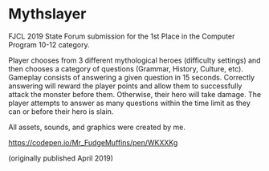 # Mythslayer
FJCL 2019 State Forum submission for the 1st Place in the Computer Program 10-12 category.

Player chooses from 3 different mythological heroes (difficulty settings) and then chooses a category of questions (Grammar, History, Culture, etc). Gameplay consists of answering a given question in 15 seconds. Correctly answering will reward the player points and allow them to successfully attack the monster before them. Otherwise, their hero will take damage. The player attempts to answer as many questions within the time limit as they can or before their hero is slain.

All assets, sounds, and graphics were created by me.

https://codepen.io/Mr_FudgeMuffins/pen/WKXXKg

(originally published April 2019)
